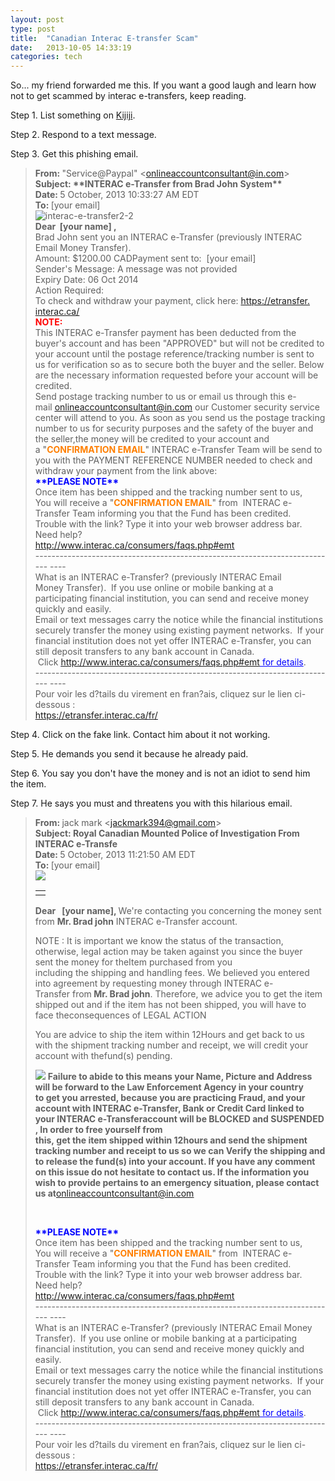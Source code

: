 ```yaml
---
layout: post
type: post
title:  "Canadian Interac E-transfer Scam"
date:   2013-10-05 14:33:19
categories: tech
---
```


So... my friend forwarded me this. If you want a good laugh and learn how not to get scammed by interac e-transfers, keep reading.

Step 1. List something on <a href="http://toronto.kijiji.ca/" target="_blank">Kijiji</a>.

Step 2. Respond to a text message.

Step 3. Get this phishing email.
<blockquote>
<div><b>From: </b>"Service@Paypal" &lt;<a href="mailto:onlineaccountconsultant@in.com" target="_blank">onlineaccountconsultant@in.<wbr />com</a>&gt;</div>
<div><b>Subject: </b><b>**INTERAC e-Transfer from Brad John System**</b></div>
<div><b>Date: </b>5 October, 2013 10:33:27 AM EDT</div>
<div><b>To: </b>[your email]</div>
<div dir="ltr">
<div>
<div>

<img alt="interac-e-transfer2-2" src="{{site.url}}/assets/posts/interac-e-transfer2-2.jpg">
<div>
<div><b>Dear  [your name] , </b></div>
<div></div>
<div>Brad John sent you an INTERAC e-Transfer (previously INTERAC Email Money Transfer).</div>
<div></div>
</div>
</div>
<div>Amount: $1200.00 CADPayment sent to:  [your email]</div>
<div>
<div>Sender's Message: A message was not provided</div>
<div></div>
<div>Expiry Date: 06 Oct 2014</div>
<div></div>
<div>Action Required:</div>
<div>To check and withdraw your payment, click here: <span style="text-decoration: underline;"><span style="color: #0000ff;"><a href="https://etransfer.interac.ca/" target="_blank">https://etransfer.<wbr />interac.ca/</a></span></span></div>
<div></div>
<div><b><span style="color: #ff0000;">NOTE:</span></b></div>
<div>This INTERAC e-Transfer <wbr />payment has been deducted from the buyer's account and has been "APPROVED" but will not be credited to your account until the postage reference/tracking number is sent to us for verification so as to secure both the buyer and the seller. Below are the necessary information requested before your account will be credited.</div>
</div>
<div>Send postage tracking number to us or email us through this e-mail <span style="color: #0000ff;"><span style="text-decoration: underline;"><a href="mailto:onlineaccountconsultant@in.com" target="_blank">onlineaccountconsultant@in.com</a></span></span> our Customer security service center will attend to you. As soon as you send us the postage tracking number to us for security purposes and the safety of the buyer and the seller,the money will be credited to your account and a "<b><span style="color: #ff7f00;">CONFIRMATION EMAIL</span></b>" INTERAC e-Transfer Team will be send to you with the PAYMENT REFERENCE NUMBER needed to check and withdraw your payment from the link above:</div>
<div></div>
<div></div>
<div><img alt="" src="{{site.url}}/assets/posts/etransfer.jpg" /></div>
<div></div>
<div><span style="color: #0000ff;"><b>**PLEASE NOTE**</b></span></div>
<div>Once item has been shipped and the tracking number sent to us,</div>
<div>You will receive a "<b><span style="color: #ff7f00;">CONFIRMATION EMAIL</span></b>" from  INTERAC e-Transfer Team informing you that the Fund has been credited.</div>
<div></div>
<div>Trouble with the link? Type it into your web browser address bar.</div>
<div></div>
<div>Need help?</div>
<div><span style="color: #0000ff;"><span style="text-decoration: underline;"><a href="http://www.interac.ca/consumers/faqs.php#emt" target="_blank">http://www.interac.ca/<wbr />consumers/faqs.php#emt</a></span></span></div>
<div>------------------------------<wbr />------------------------------<wbr />--------------- ----</div>
<div>What is an INTERAC e-Transfer? (previously INTERAC Email Money Transfer).  If you use online or mobile banking at a participating financial institution, you can send and receive money quickly and easily.</div>
<div></div>
<div>Email or text messages carry the notice while the financial institutions securely transfer the money using existing payment networks.  If your financial institution does not yet offer INTERAC e-Transfer, you can still deposit transfers to any bank account in Canada.</div>
<div></div>
<div> Click <span style="color: #0000ff;"><span style="text-decoration: underline;"><a href="http://www.interac.ca/consumers/faqs.php#emt" target="_blank">http://www.interac.ca/<wbr />consumers/faqs.php#emt</a> for details</span></span>.</div>
<div>------------------------------<wbr />------------------------------<wbr />--------------- ----</div>
<div>Pour voir les d?tails du virement en fran?ais, cliquez sur le lien ci-dessous :</div>
<span style="color: #0000ff;"><span style="text-decoration: underline;"><a href="https://etransfer.interac.ca/fr/" target="_blank">https://etransfer.interac.ca/<wbr />fr/</a>
</span></span>

</div>
</div></blockquote>
Step 4. Click on the fake link. Contact him about it not working.

Step 5. He demands you send it because he already paid.

Step 6. You say you don't have the money and is not an idiot to send him the item.

Step 7. He says you must and threatens you with this hilarious email.
<blockquote>
<div><b>From: </b>jack mark &lt;<a href="mailto:jackmark394@gmail.com" target="_blank">jackmark394@gmail.com</a>&gt;</div>
<div><b>Subject: </b><b>Royal Canadian Mounted Police of Investigation From INTERAC e-Transfe</b></div>
<div><b>Date: </b>5 October, 2013 11:21:50 AM EDT</div>
<div><b>To: </b>[your email]</div>
<div dir="ltr">
<div></div>
<div>
<img src="{{site.url}}/assets/posts/Unknown.jpeg">
<div></div>
<div>
<table width="100%" border="0" cellspacing="0" cellpadding="0" align="center">
<tbody>
<tr>
<td width="100%"></td>
</tr>
<tr>
</tr>
</tbody>
</table>
</div>
</div>
<b>Dear   [your name],</b><b>
</b>
We're contacting you concerning the money sent from <b>Mr. Brad john</b> INTERAC e-Transfer account. <b></b>

NOTE : It is important we know the status of the transaction, otherwise, legal action may be taken against you since the buyer sent the money for theItem purchased from you including the shipping and handling fees. We believed you entered into agreement by requesting money through INTERAC e-Transfer from<b> </b><b>Mr. Brad john</b>. Therefore, we advice you to get the item shipped out and if the item has not been shipped, you will have to face theconsequences of LEGAL ACTION

You are advice to ship the item within 12Hours and get back to us with the shipment tracking number and receipt, we will credit your account with thefund(s) pending.

<img  src="{{site.url}}/assets/posts/Screen-Shot-2013-10-05-at-11.58.30-AM.png">
<b>Failure to abide to this means your Name, Picture and Address will be forward to the Law Enforcement Agency in your country to get you arrested, because you are practicing Fraud, and your account with</b><b> INTERAC e-Transfer, Bank or Credit Card linked to your </b><b>INTERAC e-Transferaccount will be BLOCKED and SUSPENDED , In order to free yourself from this, get the item shipped within 12hours and send the shipment tracking number and receipt to us so we can Verify the shipping and to release the fund(s) into your account. If you have any comment on this issue do not hesitate to contact us. If the information you wish to provide pertains to an emergency situation, please contact us at</b><span style="text-decoration: underline;"><a href="mailto:onlineaccountconsultant@in.com" target="_blank" rel="nofollow">onlineaccountconsultant@in.com</a></span><b></b>

&nbsp;
<div></div>
<div><img alt="" src="{{site.url}}/assets/posts/etransfer.jpg" /></div>
<div></div>
<div><span style="color: #0000ff;"><b>**PLEASE NOTE**</b></span></div>
<div>Once item has been shipped and the tracking number sent to us,</div>
<div>You will receive a "<b><span style="color: #ff7f00;">CONFIRMATION EMAIL</span></b>" from  INTERAC e-Transfer Team informing you that the Fund has been credited.</div>
<div></div>
<div>Trouble with the link? Type it into your web browser address bar.</div>
<div></div>
<div>Need help?</div>
<div><span style="color: #0000ff;"><span style="text-decoration: underline;"><a href="http://www.interac.ca/consumers/faqs.php#emt" target="_blank">http://www.interac.ca/<wbr />consumers/faqs.php#emt</a></span></span></div>
<div>------------------------------<wbr />------------------------------<wbr />--------------- ----</div>
<div>What is an INTERAC e-Transfer? (previously INTERAC Email Money Transfer).  If you use online or mobile banking at a participating financial institution, you can send and receive money quickly and easily.</div>
<div></div>
<div>Email or text messages carry the notice while the financial institutions securely transfer the money using existing payment networks.  If your financial institution does not yet offer INTERAC e-Transfer, you can still deposit transfers to any bank account in Canada.</div>
<div></div>
<div> Click <span style="color: #0000ff;"><span style="text-decoration: underline;"><a href="http://www.interac.ca/consumers/faqs.php#emt" target="_blank">http://www.interac.ca/<wbr />consumers/faqs.php#emt</a> for details</span></span>.</div>
<div>------------------------------<wbr />------------------------------<wbr />--------------- ----</div>
<div>Pour voir les d?tails du virement en fran?ais, cliquez sur le lien ci-dessous :</div>
<span style="color: #0000ff;"><span style="text-decoration: underline;"><a href="https://etransfer.interac.ca/fr/" target="_blank">https://etransfer.interac.ca/<wbr />fr/</a></span></span>

</div></blockquote>